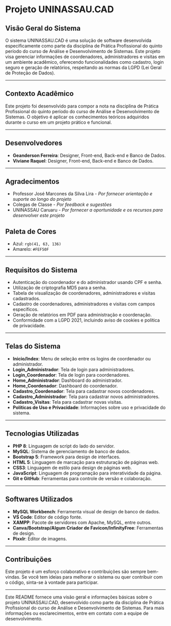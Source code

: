 # Projeto UNINASSAU.CAD

## Visão Geral do Sistema

O sistema UNINASSAU.CAD é uma solução de software desenvolvida especificamente como parte da disciplina de Prática Profissional do quinto período do curso de Análise e Desenvolvimento de Sistemas. Este projeto visa gerenciar informações de coordenadores, administradores e visitas em um ambiente acadêmico, oferecendo funcionalidades como cadastro, login seguro e geração de relatórios, respeitando as normas da LGPD (Lei Geral de Proteção de Dados).

---

## Contexto Acadêmico

Este projeto foi desenvolvido para compor a nota na disciplina de Prática Profissional do quinto período do curso de Análise e Desenvolvimento de Sistemas. O objetivo é aplicar os conhecimentos teóricos adquiridos durante o curso em um projeto prático e funcional.

---

## Desenvolvedores

- **Geanderson Ferreira**: Designer, Front-end, Back-end e Banco de Dados.
- **Viviane Raquel**: Designer, Front-end, Back-end e Banco de Dados.

---

## Agradecimentos

- Professor José Marcones da Silva Lira - *Por fornecer orientação e suporte ao longo do projeto*
- Colegas de Classe - *Por feedback e sugestões*
- UNINASSAU Caruaru - *Por fornecer a oportunidade e os recursos para desenvolver este projeto*

## Paleta de Cores

- Azul: `rgb(41, 63, 136)`
- Amarelo: `#FEF50F`

---

## Requisitos do Sistema

- Autenticação do coordenador e do administrador usando CPF e senha.
- Utilização de criptografia MD5 para a senha.
- Tabela de visualização de coordenadores, administradores e visitas cadastrados.
- Cadastro de coordenadores, administradores e visitas com campos específicos.
- Geração de relatórios em PDF para administração e coordenação.
- Conformidade com a LGPD 2021, incluindo aviso de cookies e política de privacidade.

---

## Telas do Sistema

- **Inicio/Index**: Menu de seleção entre os logins de coordenador ou administrador.
- **Login_Administrador**: Tela de login para administradores.
- **Login_Coordenador**: Tela de login para coordenadores.
- **Home_Administrador**: Dashboard do administrador.
- **Home_Coordenador**: Dashboard do coordenador.
- **Cadastro_Coordenador**: Tela para cadastrar novos coordenadores.
- **Cadastro_Administrador**: Tela para cadastrar novos administradores.
- **Cadastro_Visitas**: Tela para cadastrar novas visitas.
- **Políticas de Uso e Privacidade**: Informações sobre uso e privacidade do sistema.

---

## Tecnologias Utilizadas

- **PHP 8**: Linguagem de script do lado do servidor.
- **MySQL**: Sistema de gerenciamento de banco de dados.
- **Bootstrap 5**: Framework para design de interfaces.
- **HTML 5**: Linguagem de marcação para estruturação de páginas web.
- **CSS3**: Linguagem de estilo para design de páginas web.
- **JavaScript**: Linguagem de programação para interatividade da página.
- **Git e GitHub**: Ferramentas para controle de versão e colaboração.

---

## Softwares Utilizados

- **MySQL Workbench**: Ferramenta visual de design de banco de dados.
- **VS Code**: Editor de código fonte.
- **XAMPP**: Pacote de servidores com Apache, MySQL, entre outros.
- **Canva/Bootstrap/Algum Criador de Favicon/InfinityFree**: Ferramentas de design.
- **Pixxlr**: Editor de imagens.

---

## Contribuições

Este projeto é um esforço colaborativo e contribuições são sempre bem-vindas. Se você tem ideias para melhorar o sistema ou quer contribuir com o código, sinta-se à vontade para participar.

---

Este README fornece uma visão geral e informações básicas sobre o projeto UNINASSAU.CAD, desenvolvido como parte da disciplina de Prática Profissional do curso de Análise e Desenvolvimento de Sistemas. Para mais informações ou esclarecimentos, entre em contato com a equipe de desenvolvimento.
